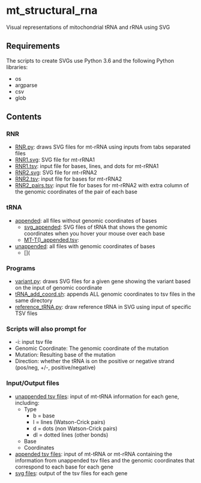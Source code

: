 # **mt_structural_rna**
Visual representations of mitochondrial tRNA and rRNA using SVG

## Requirements
The scripts to create SVGs use Python 3.6 and the following Python libraries:
- os
- argparse
- csv
- glob

## Contents

### RNR
- [RNR.py](RNR/RNR.py): draws SVG files for mt-rRNA using inputs from tabs separated files
- [RNR1.svg](RNR/RNR1.svg): SVG file for mt-rRNA1
- [RNR1.tsv](RNR/RNR1.tsv): input file for bases, lines, and dots for mt-rRNA1
- [RNR2.svg](RNR/RNR2.svg): SVG file for mt-rRNA2
- [RNR2.tsv](RNR/RNR2.tsv): input file for bases for mt-rRNA2
- [RNR2_pairs.tsv](RNR/RNR2_pairs.tsv): input file for bases for mt-rRNA2 with extra column of the genomic coordinates of the pair of each base

### tRNA
- [appended](tRNA/appended): all files without genomic coordinates of bases
  - [svg_appended](tRNA/svg_appended): SVG files of tRNA that shows the genomic coordinates when you hover your mouse over each base
  - [MT-T()_appended.tsv](tRNA/appended): 
- [unappended](tRNA/unappended): all files with genomic coordinates of bases
  - [](


### Programs
- [variant.py](variant.py): draws SVG files for a given gene showing the variant based on the input of genomic coordinate
- [tRNA_add_coord.sh](tRNA_add_coord.sh): appends ALL genomic coordinates to tsv files in the same directory
- [reference_tRNA.py](reference_tRNA.py): draw reference tRNA in SVG using input of specific TSV files

### Scripts will also prompt for
- -i: input tsv file
- Genomic Coordinate: The genomic coordinate of the mutation
- Mutation: Resulting base of the mutation
- Direction: whether the tRNA is on the positive or negative strand (pos/neg, +/-, positive/negative)

### Input/Output files
- [unappended tsv files](https://github.com/leklab/mt_structural_rna/tree/master/tsv): input of mt-tRNA information for each gene, including:
  - Type
    - b = base
    - l = lines (Watson-Crick pairs)
    - d = dots (non Watson-Crick pairs)
    - dl = dotted lines (other bonds)
  - Base
  - Coordinates
- [appended tsv files](https://github.com/leklab/mt_structural_rna/tree/master/tsv/tsv_appended): input of mt-tRNA or mt-rRNA containing the information from unappended tsv files and the genomic coordinates that correspond to each base for each gene
- [svg files](https://github.com/leklab/mt_structural_rna/tree/master/svg): output of the tsv files for each gene
